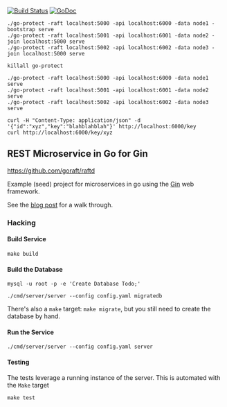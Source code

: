 [![Build Status](https://drone.io/github.com/benschw/go-protect/status.png)](https://drone.io/github.com/benschw/go-protect/latest)
[![GoDoc](http://godoc.org/github.com/benschw/go-protect?status.png)](http://godoc.org/github.com/benschw/go-protect)

	./go-protect -raft localhost:5000 -api localhost:6000 -data node1 -bootstrap serve
	./go-protect -raft localhost:5001 -api localhost:6001 -data node2 -join localhost:5000 serve
	./go-protect -raft localhost:5002 -api localhost:6002 -data node3 -join localhost:5000 serve

	killall go-protect

	./go-protect -raft localhost:5000 -api localhost:6000 -data node1 serve
	./go-protect -raft localhost:5001 -api localhost:6001 -data node2 serve
	./go-protect -raft localhost:5002 -api localhost:6002 -data node3 serve

	curl -H "Content-Type: application/json" -d '{"id":"xyz","key":"blahblahblah"}' http://localhost:6000/key
	curl http://localhost:6000/key/xyz

## REST Microservice in Go for Gin

https://github.com/goraft/raftd

Example (seed) project for microservices in go using the [Gin](http://gin-gonic.github.io/gin/) web framework.


See the [blog post](http://txt.fliglio.com) for a walk through.

### Hacking

#### Build Service
	
	make build

#### Build the Database

	mysql -u root -p -e 'Create Database Todo;'

	./cmd/server/server --config config.yaml migratedb

There's also a `make` target: `make migrate`, but you still need to create the database by hand.

#### Run the Service

	./cmd/server/server --config config.yaml server

#### Testing
The tests leverage a running instance of the server. This is automated with the `Make` target

	make test
